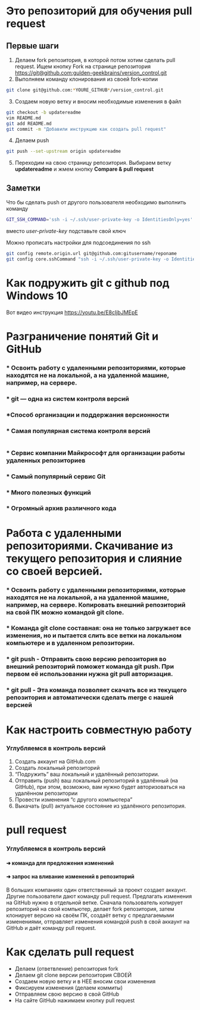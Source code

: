 ﻿# Это репозиторий для обучения pull request

## Первые шаги

1. Делаем fork репозитория, в которой потом хотим сделать pull request. Ищем кнопку Fork на странице репозитория <https://git@github.com:gulden-geekbrains/version_control.git>
2. Выполняем команду клонирования из своей fork-копии
```sh
git clone git@github.com:*YOURE_GITHUB*/version_control.git
```
3. Создаем новую ветку и вносим необходимые изменения в файл
```sh
git checkout -b updatereadme
vim README.md
git add README.md
git commit -m "Добавили инструкцию как создать pull request"
```
4. Делаем push  
```sh
git push --set-upstream origin updatereadme
```
5. Переходим на свою страницу репозитория. Выбираем ветку **updatereadme** и жмем кнопку **Compare & pull request**

## Заметки

Что бы сделать push от другого пользователя необходимо выполнить команду
```sh
GIT_SSH_COMMAND='ssh -i ~/.ssh/user-private-key -o IdentitiesOnly=yes' git push git@github.com:gulden-geekbrains/version_control.git
```

вместо *user-private-key* подставьте свой ключ

Можно прописать настройки для подсоединения по ssh
```sh
git config remote.origin.url git@github.com:gitusername/reponame
git config core.sshCommand "ssh -i ~/.ssh/user-private-key -o IdentitiesOnly=yes"
```
# Как подружить git с github под Windows 10

Вот видео инструкция https://youtu.be/E8cIjbJMEpE

# Разграничение понятий Git и GitHub
 ### * Освоить работу с удаленными репозиториями, которые находятся не на локальной, а на удаленной машине, например, на сервере.
### * git — одна из систем контроля версий
### *Способ организации и поддержания версионности
### * Самая популярная система контроля версий

#
### * Сервис компании Майкрософт для организации работы удаленных репозиториев
### * Самый популярный сервис Git
### * Много полезных функций
### * Огромный архив различного кода
#

# Работа с удаленными репозиториями. Скачивание из текущего репозитория и слияние со своей версией.

### * Освоить работу с удаленными репозиториями, которые находятся не на локальной, а на удаленной машине, например, на сервере. Копировать внешний репозиторий на свой ПК можно командой git clone.

### * Команда git clone составная: она не только загружает все изменения, но и пытается слить все ветки на локальном компьютере и в удаленном репозитории.

### * git push - Отправить свою версию репозитория во внешний репозиторий поможет команда git push. При первом её использовании нужна git pull авторизация.

### * git pull - Эта команда позволяет скачать все из текущего репозитория и автоматически сделать merge с нашей версией
#
# Как настроить совместную работу

### Углубляемся в контроль версий

1. Создать аккаунт на GitHub.com
2. Создать локальный репозиторий
3. “Подружить” ваш локальный и удалённый репозитории. 
4. Отправить (push) ваш локальный репозиторий в удалённый (на GitHub), при этом, возможно, 
вам нужно будет авторизоваться на удалённом репозитории
5. Провести изменения “с другого компьютера”
6. Выкачать (pull) актуальное состояние из удалённого репозитория.
#
# pull request
### Углубляемся в контроль версий
#### ➜ команда для предложения изменений
#### ➜ запрос на вливание изменений в репозиторий
В больших компаниях один ответственный за проект создает аккаунт. Другие пользователи дают
команду pull request. Предлагать изменения на GitHub нужно в отдельной ветке. Сначала
пользователь копирует репозиторий на свой компьютер, делает fork репозитория, затем
клонирует версию на своём ПК, создаёт ветку с предлагаемыми изменениями, отправляет
изменения командой push в свой аккаунт на GitHub и даёт команду pull request.
# 
# Как сделать pull request
* Делаем   (ответвление) репозитория fork
* Делаем git clone   версии репозитория СВОЕЙ
* Создаем новую ветку и в НЕЕ вносим свои изменения
* Фиксируем изменения (делаем коммиты)
* Отправляем свою версию в свой GitHub
* На сайте GitHub нажимаем кнопку pull request


